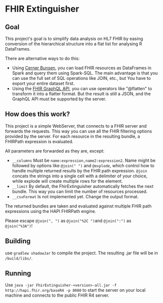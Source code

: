 # FHIR Extinguisher

## Goal 
This project's goal is to simplify data analysis on HL7 FHIR by easing conversion 
of the hierarchical structure into a flat list for analysing R DataFrames.

There are alternative ways to do this:
* Using [Cerner Bunsen](https://github.com/cerner/bunsen), you can load FHIR resources as DataFrames in Spark and query them using Spark-SQL.
 The main advantage is that you can use the full set of SQL operations like JOIN, etc., but You have to export 
 your entire dataset first.
* Using the [FHIR GraphQL API](http://hl7.org/fhir/graphql.html), you can use operators like "@flatten" to transform it 
into a flatter format. But the result is still a JSON, and the GraphQL API must be supported by the server.  

## How does this work?
This project is a simple WebServer, that connects to a FHIR server and forwards the requests.
This way you can use all the FHIR filtering options provided by the server. For each resource in the resulting bundle, 
a FHIRPath expression is evaluated.

All parameters are forwarded as they are, except: 
* `__columns` Must be `name:expression,name2:expression2`. Name might be followed by options like `@join(" ")` and `@explode`, 
which control how to handle multiple returned results by the FHIR path expression. `@join` concats the strings into a single cell with a delimiter of your choice,
while explode will create multiple rows for the element.
* `__limit` By default, the FhirExtinguisher automatically fetches the next bundle. This way you can limit the number of resources processed.
* `__csvFormat` Is not implemented yet. Change the output format.

The returned bundles are taken and evaluated against multiple FHIR path expressions using the HAPI FHIRPath engine.

Please escape `@join(", ")` as `@join("%2C ")`and `@join(":")` as `@join("%3A")`!

## Building
use `gradlew shadowJar` to compile the project. The resulting .jar file will be in `/build/libs/`.

## Running 
Use `java -jar FhirExtinguisher-<version>-all.jar -f http://hapi.fhir.org/baseR4 -p 8080` to start the server 
on your local machine and connects to the public FHIR R4 server.

